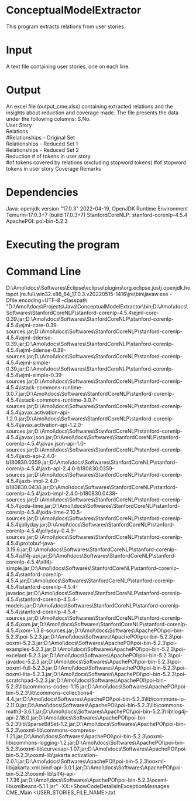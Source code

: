 # ConceptualModelExtractor
This program extracts relations from user stories.

# Input
A text file containing user stories, one on each line. 

# Output
An excel file (output_cme.xlsx) containing extracted relations and the insights about reduction and coverage made. The file presents the data under the following columns:
S.No.	
User Story	
Relations	
#Relationships - Original Set	
Relationships - Reduced Set 1	
Relationships - Reduced Set 2	
Reduction	# of tokens in user story	
#of tokens covered by relations (excluding stopword tokens)	
#of stopword tokens in user story	Coverage	Remarks

# Dependencies
Java: openjdk version "17.0.3" 2022-04-19, OpenJDK Runtime Environment Temurin-17.0.3+7 (build 17.0.3+7)
StanfordCoreNLP: stanford-corenlp-4.5.4 
ApachePOI: poi-bin-5.2.3

# Executing the program
# Command Line
D:\Amol\docs\Softwares\Eclipse\eclipse\plugins\org.eclipse.justj.openjdk.hotspot.jre.full.win32.x86_64_17.0.3.v20220515-1416\jre\bin\javaw.exe
-Dfile.encoding=UTF-8
-classpath "D:\Amol\docs\Projects\Java\ConceptualModelExtractor\bin;D:\Amol\docs\Softwares\StanfordCoreNLP\stanford-corenlp-4.5.4\ejml-core-0.39.jar;D:\Amol\docs\Softwares\StanfordCoreNLP\stanford-corenlp-4.5.4\ejml-core-0.39-sources.jar;D:\Amol\docs\Softwares\StanfordCoreNLP\stanford-corenlp-4.5.4\ejml-ddense-0.39.jar;D:\Amol\docs\Softwares\StanfordCoreNLP\stanford-corenlp-4.5.4\ejml-ddense-0.39-sources.jar;D:\Amol\docs\Softwares\StanfordCoreNLP\stanford-corenlp-4.5.4\ejml-simple-0.39.jar;D:\Amol\docs\Softwares\StanfordCoreNLP\stanford-corenlp-4.5.4\ejml-simple-0.39-sources.jar;D:\Amol\docs\Softwares\StanfordCoreNLP\stanford-corenlp-4.5.4\istack-commons-runtime-3.0.7.jar;D:\Amol\docs\Softwares\StanfordCoreNLP\stanford-corenlp-4.5.4\istack-commons-runtime-3.0.7-sources.jar;D:\Amol\docs\Softwares\StanfordCoreNLP\stanford-corenlp-4.5.4\javax.activation-api-1.2.0.jar;D:\Amol\docs\Softwares\StanfordCoreNLP\stanford-corenlp-4.5.4\javax.activation-api-1.2.0-sources.jar;D:\Amol\docs\Softwares\StanfordCoreNLP\stanford-corenlp-4.5.4\javax.json.jar;D:\Amol\docs\Softwares\StanfordCoreNLP\stanford-corenlp-4.5.4\javax.json-api-1.0-sources.jar;D:\Amol\docs\Softwares\StanfordCoreNLP\stanford-corenlp-4.5.4\jaxb-api-2.4.0-b180830.0359.jar;D:\Amol\docs\Softwares\StanfordCoreNLP\stanford-corenlp-4.5.4\jaxb-api-2.4.0-b180830.0359-sources.jar;D:\Amol\docs\Softwares\StanfordCoreNLP\stanford-corenlp-4.5.4\jaxb-impl-2.4.0-b180830.0438.jar;D:\Amol\docs\Softwares\StanfordCoreNLP\stanford-corenlp-4.5.4\jaxb-impl-2.4.0-b180830.0438-sources.jar;D:\Amol\docs\Softwares\StanfordCoreNLP\stanford-corenlp-4.5.4\joda-time.jar;D:\Amol\docs\Softwares\StanfordCoreNLP\stanford-corenlp-4.5.4\joda-time-2.10.5-sources.jar;D:\Amol\docs\Softwares\StanfordCoreNLP\stanford-corenlp-4.5.4\jollyday.jar;D:\Amol\docs\Softwares\StanfordCoreNLP\stanford-corenlp-4.5.4\jollyday-0.4.9-sources.jar;D:\Amol\docs\Softwares\StanfordCoreNLP\stanford-corenlp-4.5.4\protobuf-java-3.19.6.jar;D:\Amol\docs\Softwares\StanfordCoreNLP\stanford-corenlp-4.5.4\slf4j-api.jar;D:\Amol\docs\Softwares\StanfordCoreNLP\stanford-corenlp-4.5.4\slf4j-simple.jar;D:\Amol\docs\Softwares\StanfordCoreNLP\stanford-corenlp-4.5.4\stanford-corenlp-4.5.4.jar;D:\Amol\docs\Softwares\StanfordCoreNLP\stanford-corenlp-4.5.4\stanford-corenlp-4.5.4-javadoc.jar;D:\Amol\docs\Softwares\StanfordCoreNLP\stanford-corenlp-4.5.4\stanford-corenlp-4.5.4-models.jar;D:\Amol\docs\Softwares\StanfordCoreNLP\stanford-corenlp-4.5.4\stanford-corenlp-4.5.4-sources.jar;D:\Amol\docs\Softwares\StanfordCoreNLP\stanford-corenlp-4.5.4\xom.jar;D:\Amol\docs\Softwares\StanfordCoreNLP\stanford-corenlp-4.5.4\xom-1.3.8-sources.jar;D:\Amol\docs\Softwares\ApachePOI\poi-bin-5.2.3\poi-5.2.3.jar;D:\Amol\docs\Softwares\ApachePOI\poi-bin-5.2.3\poi-ooxml-5.2.3.jar;D:\Amol\docs\Softwares\ApachePOI\poi-bin-5.2.3\poi-examples-5.2.3.jar;D:\Amol\docs\Softwares\ApachePOI\poi-bin-5.2.3\poi-excelant-5.2.3.jar;D:\Amol\docs\Softwares\ApachePOI\poi-bin-5.2.3\poi-javadoc-5.2.3.jar;D:\Amol\docs\Softwares\ApachePOI\poi-bin-5.2.3\poi-ooxml-full-5.2.3.jar;D:\Amol\docs\Softwares\ApachePOI\poi-bin-5.2.3\poi-ooxml-lite-5.2.3.jar;D:\Amol\docs\Softwares\ApachePOI\poi-bin-5.2.3\poi-scratchpad-5.2.3.jar;D:\Amol\docs\Softwares\ApachePOI\poi-bin-5.2.3\lib\commons-codec-1.15.jar;D:\Amol\docs\Softwares\ApachePOI\poi-bin-5.2.3\lib\commons-collections4-4.4.jar;D:\Amol\docs\Softwares\ApachePOI\poi-bin-5.2.3\lib\commons-io-2.11.0.jar;D:\Amol\docs\Softwares\ApachePOI\poi-bin-5.2.3\lib\commons-math3-3.6.1.jar;D:\Amol\docs\Softwares\ApachePOI\poi-bin-5.2.3\lib\log4j-api-2.18.0.jar;D:\Amol\docs\Softwares\ApachePOI\poi-bin-5.2.3\lib\SparseBitSet-1.2.jar;D:\Amol\docs\Softwares\ApachePOI\poi-bin-5.2.3\ooxml-lib\commons-compress-1.21.jar;D:\Amol\docs\Softwares\ApachePOI\poi-bin-5.2.3\ooxml-lib\commons-logging-1.2.jar;D:\Amol\docs\Softwares\ApachePOI\poi-bin-5.2.3\ooxml-lib\curvesapi-1.07.jar;D:\Amol\docs\Softwares\ApachePOI\poi-bin-5.2.3\ooxml-lib\jakarta.activation-2.0.1.jar;D:\Amol\docs\Softwares\ApachePOI\poi-bin-5.2.3\ooxml-lib\jakarta.xml.bind-api-3.0.1.jar;D:\Amol\docs\Softwares\ApachePOI\poi-bin-5.2.3\ooxml-lib\slf4j-api-1.7.36.jar;D:\Amol\docs\Softwares\ApachePOI\poi-bin-5.2.3\ooxml-lib\xmlbeans-5.1.1.jar"
-XX:+ShowCodeDetailsInExceptionMessages CME_Main <USER_STORIES_FILE_NAME>.txt
